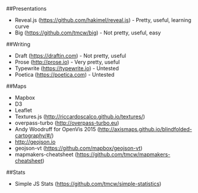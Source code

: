 ##Presentations
- Reveal.js (https://github.com/hakimel/reveal.js) - Pretty, useful, learning curve
- Big (https://github.com/tmcw/big) - Not pretty, useful, easy

##Writing
- Draft (https://draftin.com) - Not pretty, useful
- Prose (http://prose.io) - Very pretty, useful
- Typewrite (https://typewrite.io) - Untested
- Poetica (https://poetica.com) - Untested

##Maps
- Mapbox
- D3
- Leaflet
- Textures.js (http://riccardoscalco.github.io/textures/)
- overpass-turbo (http://overpass-turbo.eu)
- Andy Woodruff for OpenVis 2015 (http://axismaps.github.io/blindfolded-cartography/#/)
- http://geojson.io
- geojson-vt (https://github.com/mapbox/geojson-vt)
- mapmakers-cheatsheet (https://github.com/tmcw/mapmakers-cheatsheet)

##Stats
- Simple JS Stats (https://github.com/tmcw/simple-statistics)


